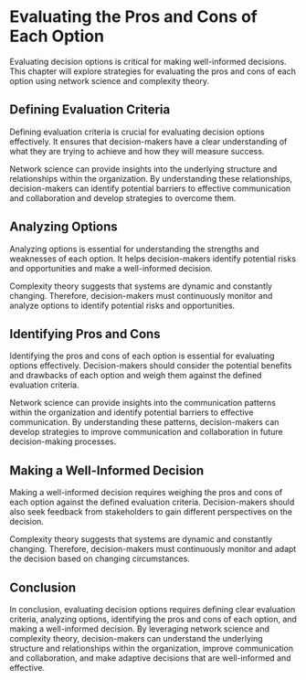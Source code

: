 Evaluating the Pros and Cons of Each Option
===================================================================================

Evaluating decision options is critical for making well-informed decisions. This chapter will explore strategies for evaluating the pros and cons of each option using network science and complexity theory.

Defining Evaluation Criteria
----------------------------

Defining evaluation criteria is crucial for evaluating decision options effectively. It ensures that decision-makers have a clear understanding of what they are trying to achieve and how they will measure success.

Network science can provide insights into the underlying structure and relationships within the organization. By understanding these relationships, decision-makers can identify potential barriers to effective communication and collaboration and develop strategies to overcome them.

Analyzing Options
-----------------

Analyzing options is essential for understanding the strengths and weaknesses of each option. It helps decision-makers identify potential risks and opportunities and make a well-informed decision.

Complexity theory suggests that systems are dynamic and constantly changing. Therefore, decision-makers must continuously monitor and analyze options to identify potential risks and opportunities.

Identifying Pros and Cons
-------------------------

Identifying the pros and cons of each option is essential for evaluating options effectively. Decision-makers should consider the potential benefits and drawbacks of each option and weigh them against the defined evaluation criteria.

Network science can provide insights into the communication patterns within the organization and identify potential barriers to effective communication. By understanding these patterns, decision-makers can develop strategies to improve communication and collaboration in future decision-making processes.

Making a Well-Informed Decision
-------------------------------

Making a well-informed decision requires weighing the pros and cons of each option against the defined evaluation criteria. Decision-makers should also seek feedback from stakeholders to gain different perspectives on the decision.

Complexity theory suggests that systems are dynamic and constantly changing. Therefore, decision-makers must continuously monitor and adapt the decision based on changing circumstances.

Conclusion
----------

In conclusion, evaluating decision options requires defining clear evaluation criteria, analyzing options, identifying the pros and cons of each option, and making a well-informed decision. By leveraging network science and complexity theory, decision-makers can understand the underlying structure and relationships within the organization, improve communication and collaboration, and make adaptive decisions that are well-informed and effective.

